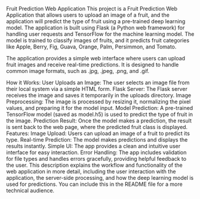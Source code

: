 Fruit Prediction Web Application
This project is a Fruit Prediction Web Application that allows users to upload an image of a fruit, and the application will predict the type of fruit using a pre-trained deep learning model. The application is built using Flask (a Python web framework) for handling user requests and TensorFlow for the machine learning model. The model is trained to classify images of fruits, and it predicts fruit categories like Apple, Berry, Fig, Guava, Orange, Palm, Persimmon, and Tomato.

The application provides a simple web interface where users can upload fruit images and receive real-time predictions. It is designed to handle common image formats, such as .jpg, .jpeg, .png, and .gif.

How it Works:
User Uploads an Image: The user selects an image file from their local system via a simple HTML form.
Flask Server: The Flask server receives the image and saves it temporarily in the uploads directory.
Image Preprocessing: The image is processed by resizing it, normalizing the pixel values, and preparing it for the model input.
Model Prediction: A pre-trained TensorFlow model (saved as model.h5) is used to predict the type of fruit in the image.
Prediction Result: Once the model makes a prediction, the result is sent back to the web page, where the predicted fruit class is displayed.
Features:
Image Upload: Users can upload an image of a fruit to predict its type.
Real-time Prediction: The model makes predictions and displays the results instantly.
Simple UI: The app provides a clean and intuitive user interface for easy interaction.
Error Handling: The app includes validation for file types and handles errors gracefully, providing helpful feedback to the user.
This description explains the workflow and functionality of the web application in more detail, including the user interaction with the application, the server-side processing, and how the deep learning model is used for predictions. You can include this in the README file for a more technical audience.

